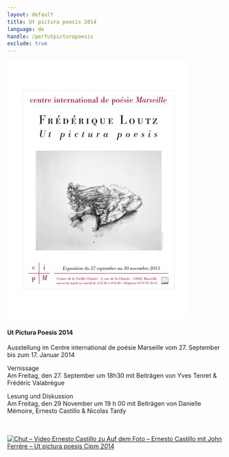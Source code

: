 ```yaml
---
layout: default
title: Ut pictura poesis 2014
language: de
handle: /perfutpicturapoesis
exclude: true
---
```


<a rel="lightbox" data-lightbox="example-1" href="/images/ut_poesis-Pictura_affiche_loutz.jpg" title="Ut pictura poesis"><img src="/images/ut_poesis-Pictura_affiche_loutz.jpg" alt="Ut pictura poesis" class="img-left"></a>
#### Ut Pictura Poesis 2014
Ausstellung im Centre international de poésie Marseille vom 27. September bis zum 17. Januar 2014  
  
Vernissage  
Am Freitag, den 27. September um 18h30 mit Beiträgen von Yves Tenret & Frédéric Valabrègue  

Lesung und Diskussion  
Am Freitag, den 29 November um 19 h 00 mit Beiträgen von Danielle Mémoire, Ernesto Castillo & Nicolas Tardy  
  
<br style="clear:both" />
<br style="clear:both" />
<a rel="lightbox" data-lightbox="example-1" href="/images/Chut-vidéo-Ernesto-Castillo-et-Sur-la-photo-bande-sonore-Ernesto-Castillo-et-John-Ferrère-Cipm-2013.jpg" title="Chut – Video Ernesto Castillo zu Auf dem Foto – Ernesto Castillo mit John Ferrère – Ut pictura poesis Cipm 2014"><img src="/images/Chut-vidéo-Ernesto-Castillo-et-Sur-la-photo-bande-sonore-Ernesto-Castillo-et-John-Ferrère-Cipm-2013.jpg" alt="Chut – Video Ernesto Castillo zu Auf dem Foto – Ernesto Castillo mit John Ferrère – Ut pictura poesis Cipm 2014" class="img-full"></a>
<br style="clear:both" />
<br style="clear:both" />
